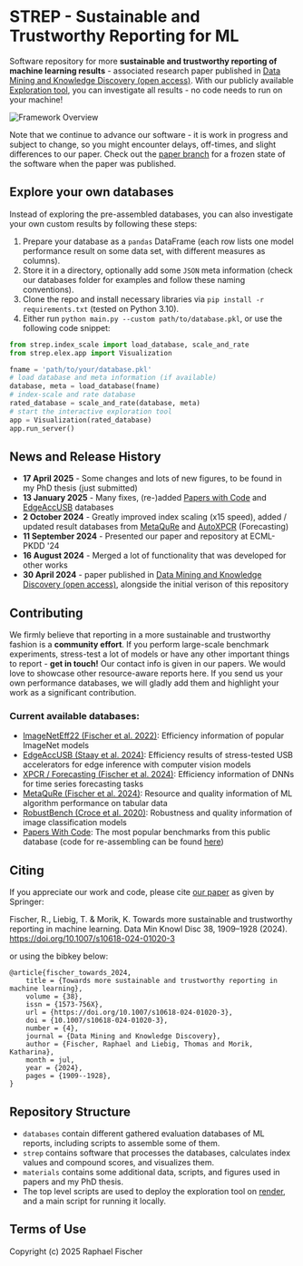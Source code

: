 # STREP - Sustainable and Trustworthy Reporting for ML

Software repository for more **sustainable and trustworthy reporting of machine learning results** - associated research paper published in [Data Mining and Knowledge Discovery (open access)](https://link.springer.com/article/10.1007/s10618-024-01020-3). With our publicly available [Exploration tool](https://strep.onrender.com), you can investigate all results - no code needs to run on your machine!

![Framework Overview](./materials/general/framework.png)

Note that we continue to advance our software - it is work in progress and subject to change, so you might encounter delays, off-times, and slight differences to our paper. Check out the [paper branch](https://github.com/raphischer/strep/tree/paper) for a frozen state of the software when the paper was published.

## Explore your own databases
Instead of exploring the pre-assembled databases, you can also investigate your own custom results by following these steps:
1. Prepare your database as a `pandas` DataFrame (each row lists one model performance result on some data set, with different measures as columns). 
2. Store it in a directory, optionally add some `JSON` meta information (check our databases folder for examples and follow these naming conventions).
3. Clone the repo and install necessary libraries via `pip install -r requirements.txt` (tested on Python 3.10).
4. Either run `python main.py --custom path/to/database.pkl`, or use the following code snippet:
```python
from strep.index_scale import load_database, scale_and_rate
from strep.elex.app import Visualization

fname = 'path/to/your/database.pkl'
# load database and meta information (if available)
database, meta = load_database(fname)
# index-scale and rate database
rated_database = scale_and_rate(database, meta)
# start the interactive exploration tool
app = Visualization(rated_database)
app.run_server()
```

## News and Release History
- **17 April 2025** - Some changes and lots of new figures, to be found in my PhD thesis (just submitted)
- **13 January 2025** - Many fixes, (re-)added [Papers with Code](https://paperswithcode.com/) and [EdgeAccUSB](https://github.com/raphischer/edge-acc) databases
- **2 October 2024** - Greatly improved index scaling (x15 speed), added / updated result databases from [MetaQuRe](https://github.com/raphischer/metaqure) and [AutoXPCR](https://github.com/raphischer/xpcr) (Forecasting)
- **11 September 2024** - Presented our paper and repository at ECML-PKDD '24
- **16 August 2024** - Merged a lot of functionality that was developed for other works
- **30 April 2024** - paper published in [Data Mining and Knowledge Discovery (open access)](https://link.springer.com/article/10.1007/s10618-024-01020-3), alongside the initial verison of this repository

## Contributing
We firmly believe that reporting in a more sustainable and trustworthy fashion is a **community effort**. 
If you perform large-scale benchmark experiments, stress-test a lot of models or have any other important things to report - **get in touch!** Our contact info is given in our papers.
We would love to showcase other resource-aware reports here. If you send us your own performance databases, we will gladly add them and highlight your work as a significant contribution.

### Current available databases:
- [ImageNetEff22 (Fischer et al. 2022)](https://github.com/raphischer/imagenet-energy-efficiency): Efficiency information of popular ImageNet models
- [EdgeAccUSB (Staay et al. 2024)](https://github.com/raphischer/edge-acc): Efficiency results of stress-tested USB accelerators for edge inference with computer vision models
- [XPCR / Forecasting (Fischer et al. 2024)](https://github.com/raphischer/xpcr): Efficiency information of DNNs for time series forecasting tasks
- [MetaQuRe (Fischer et al. 2024)](https://github.com/raphischer/metaqure): Resource and quality information of ML algorithm performance on tabular data
- [RobustBench (Croce et al. 2020)](https://robustbench.github.io/): Robustness and quality information of image classification models
- [Papers With Code](https://paperswithcode.com/): The most popular benchmarks from this public database (code for re-assembling can be found [here](./databases/paperswithcode))

## Citing

If you appreciate our work and code, please cite [our paper](https://doi.org/10.1007/s10618-024-01020-3) as given by Springer:

Fischer, R., Liebig, T. & Morik, K. Towards more sustainable and trustworthy reporting in machine learning. Data Min Knowl Disc 38, 1909–1928 (2024). https://doi.org/10.1007/s10618-024-01020-3

or using the bibkey below:

```
@article{fischer_towards_2024,
	title = {Towards more sustainable and trustworthy reporting in machine learning},
	volume = {38},
	issn = {1573-756X},
	url = {https://doi.org/10.1007/s10618-024-01020-3},
	doi = {10.1007/s10618-024-01020-3},
	number = {4},
	journal = {Data Mining and Knowledge Discovery},
	author = {Fischer, Raphael and Liebig, Thomas and Morik, Katharina},
	month = jul,
	year = {2024},
	pages = {1909--1928},
}
```

## Repository Structure
- `databases` contain different gathered evaluation databases of ML reports, including scripts to assemble some of them.
- `strep` contains software that processes the databases, calculates index values and compound scores, and visualizes them.
- `materials` contains some additional data, scripts, and figures used in papers and my PhD thesis.
- The top level scripts are used to deploy the exploration tool on [render](https://dashboard.render.com/), and a main script for running it locally.

## Terms of Use
Copyright (c) 2025 Raphael Fischer
